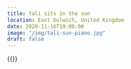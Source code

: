 ```yaml
---
title: tali sits in the sun
location: East Dulwich, United Kingdom
date: 2020-11-16T19:00:00
image: "/img/tali-sun-piano.jpg"
draft: false
---
```


{{<photo src="/img/tali-sun-piano.jpg">}}
